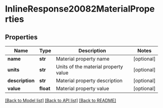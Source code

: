 # InlineResponse20082MaterialProperties

## Properties
Name | Type | Description | Notes
------------ | ------------- | ------------- | -------------
**name** | **str** | Material property name | [optional] 
**units** | **str** | Units of the material property value | [optional] 
**description** | **str** | Material property description | [optional] 
**value** | **float** | Material property value | [optional] 

[[Back to Model list]](../README.md#documentation-for-models) [[Back to API list]](../README.md#documentation-for-api-endpoints) [[Back to README]](../README.md)


